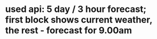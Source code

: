 used api: 5 day / 3 hour forecast;
first block shows current weather, the rest - forecast for 9.00am
=================================================================



